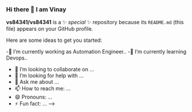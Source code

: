 ### Hi there 👋 I am Vinay


**vs84341/vs84341** is a ✨ _special_ ✨ repository because its `README.md` (this file) appears on your GitHub profile.

Here are some ideas to get you started:


 -🔭 I’m currently working as Automation Engineer..
 -🌱 I’m currently learning Devops..
- 👯 I’m looking to collaborate on ...
- 🤔 I’m looking for help with ...
- 💬 Ask me about ...
- 📫 How to reach me: ...
- 😄 Pronouns: ...
- ⚡ Fun fact: ...
-->
<!--[![@vs84341's Holopin board](https://holopin.io/api/user/board?user=vs84341)](https://holopin.io/@vs84341)
-->
